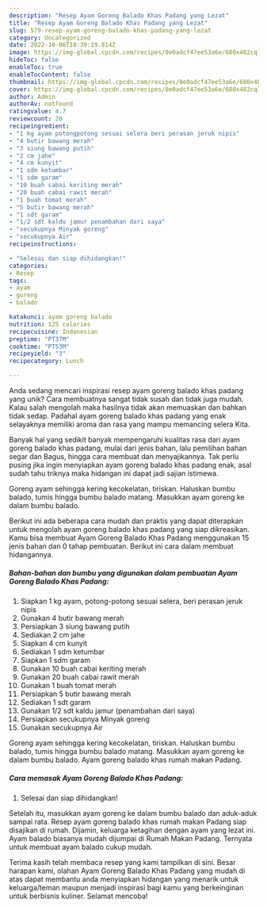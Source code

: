 ```yaml
---
description: "Resep Ayam Goreng Balado Khas Padang yang Lezat"
title: "Resep Ayam Goreng Balado Khas Padang yang Lezat"
slug: 579-resep-ayam-goreng-balado-khas-padang-yang-lezat
category: Uncategorized
date: 2022-10-06T18:39:19.814Z
image: https://img-global.cpcdn.com/recipes/0e0adcf47ee53a6e/680x482cq70/ayam-goreng-balado-khas-padang-foto-resep-utama.jpg
hideToc: false
enableToc: true
enableTocContent: false
thumbnail: https://img-global.cpcdn.com/recipes/0e0adcf47ee53a6e/680x482cq70/ayam-goreng-balado-khas-padang-foto-resep-utama.jpg
cover: https://img-global.cpcdn.com/recipes/0e0adcf47ee53a6e/680x482cq70/ayam-goreng-balado-khas-padang-foto-resep-utama.jpg
author: Admin
authorAv: notfound
ratingvalue: 4.7
reviewcount: 20
recipeingredient:
- "1 kg ayam potongpotong sesuai selera beri perasan jeruk nipis"
- "4 butir bawang merah"
- "3 siung bawang putih"
- "2 cm jahe"
- "4 cm kunyit"
- "1 sdm ketumbar"
- "1 sdm garam"
- "10 buah cabai keriting merah"
- "20 buah cabai rawit merah"
- "1 buah tomat merah"
- "5 butir bawang merah"
- "1 sdt garam"
- "1/2 sdt kaldu jamur penambahan dari saya"
- "secukupnya Minyak goreng"
- "secukupnya Air"
recipeinstructions:

- "Selesai dan siap dihidangkan!"
categories:
- Resep
tags:
- ayam
- goreng
- balado

katakunci: ayam goreng balado 
nutrition: 125 calories
recipecuisine: Indonesian
preptime: "PT37M"
cooktime: "PT53M"
recipeyield: "3"
recipecategory: Lunch

---
```





Anda sedang mencari inspirasi resep ayam goreng balado khas padang yang unik? Cara membuatnya sangat tidak susah dan tidak juga mudah. Kalau salah mengolah maka hasilnya tidak akan memuaskan dan bahkan tidak sedap. Padahal ayam goreng balado khas padang yang enak selayaknya memiliki aroma dan rasa yang mampu memancing selera Kita.





Banyak hal yang sedikit banyak mempengaruhi kualitas rasa dari ayam goreng balado khas padang, mulai dari jenis bahan, lalu pemilihan bahan segar dan Bagus, hingga cara membuat dan menyajikannya. Tak perlu pusing jika ingin menyiapkan ayam goreng balado khas padang enak,      asal sudah tahu triknya maka hidangan ini dapat jadi sajian istimewa.














Goreng ayam sehingga kering kecokelatan, tiriskan. Haluskan bumbu balado, tumis hingga bumbu balado matang. Masukkan ayam goreng ke dalam bumbu balado.






Berikut ini ada beberapa cara mudah dan praktis yang dapat diterapkan untuk mengolah ayam goreng balado khas padang yang siap dikreasikan. Kamu bisa membuat Ayam Goreng Balado Khas Padang menggunakan 15 jenis bahan dan 0 tahap pembuatan. Berikut ini cara dalam membuat hidangannya.

<!--inarticleads1-->

##### Bahan-bahan dan bumbu yang digunakan dalam pembuatan Ayam Goreng Balado Khas Padang:

1. Siapkan 1 kg ayam, potong-potong sesuai selera, beri perasan jeruk nipis
1. Gunakan 4 butir bawang merah
1. Persiapkan 3 siung bawang putih
1. Sediakan 2 cm jahe
1. Siapkan 4 cm kunyit
1. Sediakan 1 sdm ketumbar
1. Siapkan 1 sdm garam
1. Gunakan 10 buah cabai keriting merah
1. Gunakan 20 buah cabai rawit merah
1. Gunakan 1 buah tomat merah
1. Persiapkan 5 butir bawang merah
1. Sediakan 1 sdt garam
1. Gunakan 1/2 sdt kaldu jamur (penambahan dari saya)
1. Persiapkan secukupnya Minyak goreng
1. Gunakan secukupnya Air


Goreng ayam sehingga kering kecokelatan, tiriskan. Haluskan bumbu balado, tumis hingga bumbu balado matang. Masukkan ayam goreng ke dalam bumbu balado. Ayam goreng balado khas rumah makan Padang. 

<!--inarticleads2-->

##### Cara memasak Ayam Goreng Balado Khas Padang:


1. Selesai dan siap dihidangkan!

Setelah itu, masukkan ayam goreng ke dalam bumbu balado dan aduk-aduk sampai rata. Resep ayam goreng balado khas rumah makan Padang siap disajikan di rumah. Dijamin, keluarga ketagihan dengan ayam yang lezat ini. Ayam balado biasanya mudah dijumpai di Rumah Makan Padang. Ternyata untuk membuat ayam balado cukup mudah. 

Terima kasih telah membaca resep yang kami tampilkan di sini. Besar harapan kami, olahan Ayam Goreng Balado Khas Padang yang mudah di atas dapat membantu anda menyiapkan hidangan yang menarik untuk keluarga/teman maupun menjadi inspirasi bagi kamu yang berkeinginan untuk berbisnis kuliner. Selamat mencoba!
